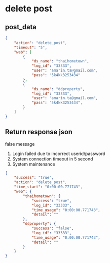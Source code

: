# delete post

## post_data
~~~json
{
    "action": "delete_post",
    "timeout": "5",
    "web": [
        {
            "ds_name": "thaihometown",
            "log_id": "33333",
            "user": "amarin.ta@gmail.com",
            "pass": "5k4kk3253434"
        },
        {
            "ds_name": "ddproperty",
            "log_id": "33333",
            "user": "amarin.ta@gmail.com",
            "pass": "5k4kk3253434",            
        }
    ]
}
~~~

## Return response json
false message

1. Login failed due to incorrect userid/password
2. System connection timeout in 5 second
3. System maintenance

~~~json
{
    "success": "true",
    "action": "delete_post",
    "time_start": "0:00:00.771743",
    "web": {
        "thaihometown": {
            "success": "true",      
            "log_id": "33333",
            "time_usage": "0:00:00.771743",
            "detail": ""
        },
        "ddproperty": {
            "success": "false",
            "log_id": "33333",
            "time_usage": "0:00:00.771743",
            "detail": ""
        }
    }
}
~~~
